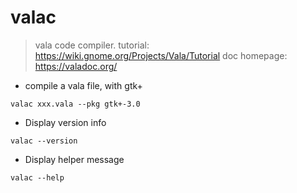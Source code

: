 # valac
> vala code compiler.
> tutorial: <https://wiki.gnome.org/Projects/Vala/Tutorial>
> doc homepage: <https://valadoc.org/>

- compile a vala file, with gtk+

`valac xxx.vala --pkg gtk+-3.0`

- Display version info

`valac --version`

-  Display helper message

`valac --help`